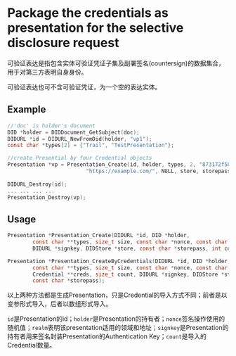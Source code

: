 # Package the credentials as presentation for the selective disclosure request

可验证表达是指包含实体可验证凭证子集及副署签名(countersign)的数据集合，用于对第三方表明自身身份。

可验证表达也可不含可验证凭证，为一个空的表达实体。

## Example

```c
//'doc' is holder's document
DID *holder = DIDDocument_GetSubject(doc);
DIDURL *id = DIDURL_NewFromDid(holder, "vp1");
const char *types[2] = {"Trail", "TestPresentation"};

//create Presential by four Credential objects
Presentation *vp = Presentation_Create(id, holder, types, 2, "873172f58701a9ee686f0630204fee59",
                         "https://example.com/", NULL, store, storepass, 4, cred1, cred2, cred3, cred4);
                                       
DIDURL_Destroy(id);
... ... ... ...
Presentation_Destroy(vp);
```

## Usage

```c
Presentation *Presentation_Create(DIDURL *id, DID *holder,
        const char **types, size_t size, const char *nonce, const char *realm,
        DIDURL *signkey, DIDStore *store, const char *storepass, int count, ...);
```
```c
Presentation *Presentation_CreateByCredentials(DIDURL *id, DID *holder,
        const char **types, size_t size, const char *nonce, const char *realm,
        Credential **creds, size_t count, DIDURL *signkey, DIDStore *store,
        const char *storepass);
```
以上两种方法都是生成Presentation，只是Credential的导入方式不同；前者是以变参形式导入，后者以数组形式导入。

`id`是Presentation的id；`holder`是Presentation的持有者；`nonce`签名操作使用的随机值；`realm`表明该presentation适用的领域和地址；`signkey`是Presentation的持有者用来签名封装Presentation的Authentication Key；`count`是导入的Credential数量。
